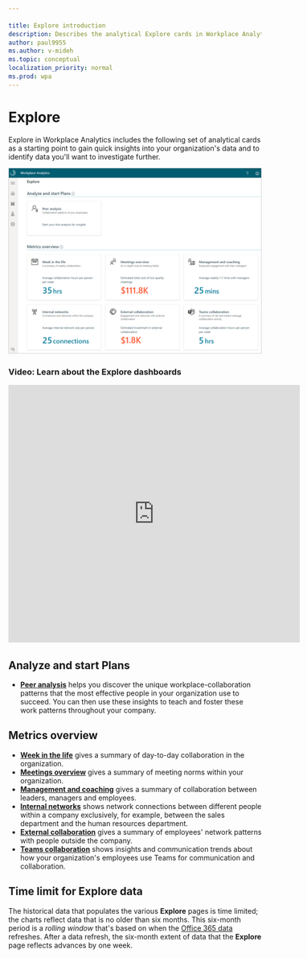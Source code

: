 ```yaml
---

title: Explore introduction
description: Describes the analytical Explore cards in Workplace Analytics
author: paul9955
ms.author: v-mideh
ms.topic: conceptual
localization_priority: normal 
ms.prod: wpa
---
```


# Explore

Explore in Workplace Analytics includes the following set of analytical cards as a starting point to gain quick insights into your organization's data and to identify data you'll want to investigate further.

![Explore page](../images/wpa/use/explore.png)

### Video: Learn about the Explore dashboards

<!-- FOR THIS VIDEO LINK, VERIFY THE EMBED/SCREEN SETTINGS. 
WE USE THE FOLLOWING ONES IN OTHER PLACES: 

<iframe allowfullscreen="" mozallowfullscreen="" webkitallowfullscreen=""></iframe>
-->

<iframe width="580" height="512" src="https://player.vimeo.com/video/434890563" frameborder="0" allow="autoplay; fullscreen" allowfullscreen></iframe>

## Analyze and start Plans

* [**Peer analysis**](../use/peer-analysis.md) helps you discover the unique workplace-collaboration patterns that the most effective people in your organization use to succeed. You can then use these insights to teach and foster these work patterns throughout your company.

## Metrics overview

* [**Week in the life**](../use/explore-metrics-week-in-the-life.md) gives a summary of day-to-day collaboration in the organization.
* [**Meetings overview**](../use/explore-metrics-meetings-overview.md) gives a summary of meeting norms within your organization.
* [**Management and coaching**](../use/explore-metrics-management-and-coaching.md) gives a summary of collaboration between leaders, managers and employees.
* [**Internal networks**](../use/explore-metrics-internal-networks.md) shows network connections between different people within a company exclusively, for example, between the sales department and the human resources department.
* [**External collaboration**](../use/explore-metrics-external-collaboration.md) gives a summary of employees' network patterns with people outside the company.
* [**Teams collaboration**](../use/explore-metrics-teams.md) shows insights and communication trends about how your organization's employees use Teams for communication and collaboration.

## Time limit for Explore data

The historical data that populates the various **Explore** pages is time limited; the charts reflect data that is no older than six months. This six-month period is a _rolling window_ that's based on when the [Office 365 data](../use/office-365-data.md) refreshes. After a data refresh, the six-month extent of data that the **Explore** page reflects advances by one week.

<!-- REMOVED 13 OCT 2020 per Danny, Daysha
To request a historical-data period longer than six months for your organization, contact Customer Support for Workplace Analytics. -->
